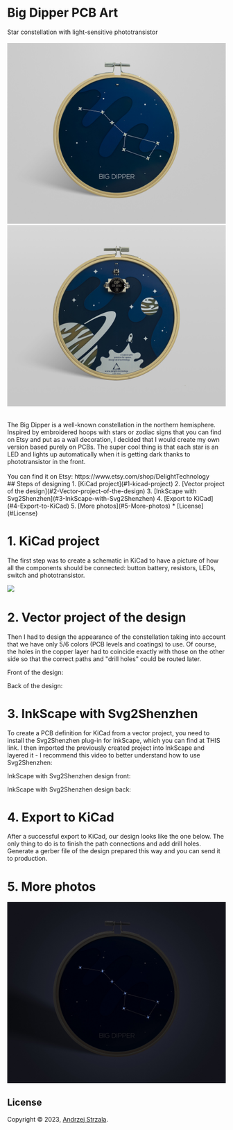 # Big Dipper PCB Art
Star constellation with light-sensitive phototransistor </br> </br>
 <img src="./images/big_dipper_dzien.jpg" width="700" /> </br>
 <img src="./images/tyl.jpg" width="700" />
 
 </br>
The Big Dipper is a well-known constellation in the northern hemisphere. Inspired by embroidered hoops with stars or zodiac signs that you can find on Etsy and put as a wall decoration, I decided that I would create my own version based purely on PCBs. The super cool thing is that each star is an LED and lights up automatically when it is getting dark thanks to phototransistor in the front.
 </br> </br>
You can find it on Etsy:
https://www.etsy.com/shop/DelightTechnology

 </br>
## Steps of designing
1. [KiCad project](#1-kicad-project)
2. [Vector project of the design](#2-Vector-project-of-the-design)
3. [InkScape with Svg2Shenzhen](#3-InkScape-with-Svg2Shenzhen)
4. [Export to KiCad](#4-Export-to-KiCad)
5. [More photos](#5-More-photos)
* [License](#License)
 </br>


# 1. KiCad project
The first step was to create a schematic in KiCad to have a picture of how all the components should be connected: button battery, resistors, LEDs, switch and phototransistor.

 <img src="./images/onoffcircut.png" width="350" />


# 2. Vector project of the design
Then I had to design the appearance of the constellation taking into account that we have only 5/6 colors (PCB levels and coatings) to use. Of course, the holes in the copper layer had to coincide exactly with those on the other side so that the correct paths and "drill holes" could be routed later.

Front of the design:

Back of the design:


# 3. InkScape with Svg2Shenzhen
To create a PCB definition for KiCad from a vector project, you need to install the Svg2Shenzhen plug-in for InkScape, which you can find at THIS link. I then imported the previously created project into InkScape and layered it - I recommend this video to better understand how to use Svg2Shenzhen:


InkScape with Svg2Shenzhen design front:

InkScape with Svg2Shenzhen design back:

# 4. Export to KiCad
After a successful export to KiCad, our design looks like the one below. The only thing to do is to finish the path connections and add drill holes. Generate a gerber file of the design prepared this way and you can send it to production.

# 5. More photos

 <img src="./images/big_dipper_noc.jpg" width="700" /> </br>


## License

Copyright © 2023, [Andrzej Strzala](https://www.linkedin.com/in/andrzejstrzala/).
